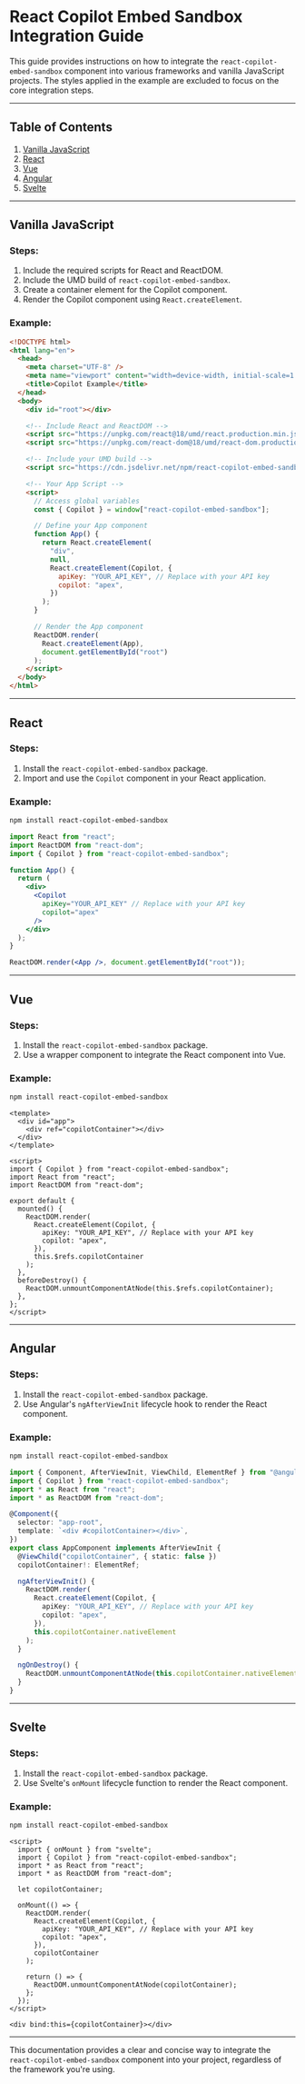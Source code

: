 # React Copilot Embed Sandbox Integration Guide

This guide provides instructions on how to integrate the `react-copilot-embed-sandbox` component into various frameworks and vanilla JavaScript projects. The styles applied in the example are excluded to focus on the core integration steps.

---

## Table of Contents

1. [Vanilla JavaScript](#vanilla-javascript)
2. [React](#react)
3. [Vue](#vue)
4. [Angular](#angular)
5. [Svelte](#svelte)

---

## Vanilla JavaScript

### Steps:

1. Include the required scripts for React and ReactDOM.
2. Include the UMD build of `react-copilot-embed-sandbox`.
3. Create a container element for the Copilot component.
4. Render the Copilot component using `React.createElement`.

### Example:

```html
<!DOCTYPE html>
<html lang="en">
  <head>
    <meta charset="UTF-8" />
    <meta name="viewport" content="width=device-width, initial-scale=1.0" />
    <title>Copilot Example</title>
  </head>
  <body>
    <div id="root"></div>

    <!-- Include React and ReactDOM -->
    <script src="https://unpkg.com/react@18/umd/react.production.min.js"></script>
    <script src="https://unpkg.com/react-dom@18/umd/react-dom.production.min.js"></script>

    <!-- Include your UMD build -->
    <script src="https://cdn.jsdelivr.net/npm/react-copilot-embed-sandbox@latest/dist/index.umd.js"></script>

    <!-- Your App Script -->
    <script>
      // Access global variables
      const { Copilot } = window["react-copilot-embed-sandbox"];

      // Define your App component
      function App() {
        return React.createElement(
          "div",
          null,
          React.createElement(Copilot, {
            apiKey: "YOUR_API_KEY", // Replace with your API key
            copilot: "apex",
          })
        );
      }

      // Render the App component
      ReactDOM.render(
        React.createElement(App),
        document.getElementById("root")
      );
    </script>
  </body>
</html>
```

---

## React

### Steps:

1. Install the `react-copilot-embed-sandbox` package.
2. Import and use the `Copilot` component in your React application.

### Example:

```bash
npm install react-copilot-embed-sandbox
```

```jsx
import React from "react";
import ReactDOM from "react-dom";
import { Copilot } from "react-copilot-embed-sandbox";

function App() {
  return (
    <div>
      <Copilot
        apiKey="YOUR_API_KEY" // Replace with your API key
        copilot="apex"
      />
    </div>
  );
}

ReactDOM.render(<App />, document.getElementById("root"));
```

---

## Vue

### Steps:

1. Install the `react-copilot-embed-sandbox` package.
2. Use a wrapper component to integrate the React component into Vue.

### Example:

```bash
npm install react-copilot-embed-sandbox
```

```vue
<template>
  <div id="app">
    <div ref="copilotContainer"></div>
  </div>
</template>

<script>
import { Copilot } from "react-copilot-embed-sandbox";
import React from "react";
import ReactDOM from "react-dom";

export default {
  mounted() {
    ReactDOM.render(
      React.createElement(Copilot, {
        apiKey: "YOUR_API_KEY", // Replace with your API key
        copilot: "apex",
      }),
      this.$refs.copilotContainer
    );
  },
  beforeDestroy() {
    ReactDOM.unmountComponentAtNode(this.$refs.copilotContainer);
  },
};
</script>
```

---

## Angular

### Steps:

1. Install the `react-copilot-embed-sandbox` package.
2. Use Angular's `ngAfterViewInit` lifecycle hook to render the React component.

### Example:

```bash
npm install react-copilot-embed-sandbox
```

```typescript
import { Component, AfterViewInit, ViewChild, ElementRef } from "@angular/core";
import { Copilot } from "react-copilot-embed-sandbox";
import * as React from "react";
import * as ReactDOM from "react-dom";

@Component({
  selector: "app-root",
  template: `<div #copilotContainer></div>`,
})
export class AppComponent implements AfterViewInit {
  @ViewChild("copilotContainer", { static: false })
  copilotContainer!: ElementRef;

  ngAfterViewInit() {
    ReactDOM.render(
      React.createElement(Copilot, {
        apiKey: "YOUR_API_KEY", // Replace with your API key
        copilot: "apex",
      }),
      this.copilotContainer.nativeElement
    );
  }

  ngOnDestroy() {
    ReactDOM.unmountComponentAtNode(this.copilotContainer.nativeElement);
  }
}
```

---

## Svelte

### Steps:

1. Install the `react-copilot-embed-sandbox` package.
2. Use Svelte's `onMount` lifecycle function to render the React component.

### Example:

```bash
npm install react-copilot-embed-sandbox
```

```svelte
<script>
  import { onMount } from "svelte";
  import { Copilot } from "react-copilot-embed-sandbox";
  import * as React from "react";
  import * as ReactDOM from "react-dom";

  let copilotContainer;

  onMount(() => {
    ReactDOM.render(
      React.createElement(Copilot, {
        apiKey: "YOUR_API_KEY", // Replace with your API key
        copilot: "apex",
      }),
      copilotContainer
    );

    return () => {
      ReactDOM.unmountComponentAtNode(copilotContainer);
    };
  });
</script>

<div bind:this={copilotContainer}></div>
```

---

This documentation provides a clear and concise way to integrate the `react-copilot-embed-sandbox` component into your project, regardless of the framework you're using.
